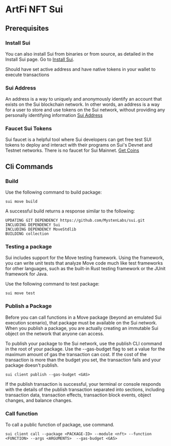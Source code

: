 # ArtFi NFT Sui

## Prerequisites

### Install Sui
You can also install Sui from binaries or from source, as detailed in the Install Sui page.
Go to [Install Sui](https://docs.sui.io/guides/developer/getting-started/sui-install).

Should have set active address and have native tokens in your wallet to execute transactions

### Sui Address
An address is a way to uniquely and anonymously identify an account that exists on the Sui blockchain network. In other words, an address is a way for a user to store and use tokens on the Sui network, without providing any personally identifying information
[Sui Address](https://docs.sui.io/guides/developer/getting-started/get-address)

### Faucet Sui Tokens
Sui faucet is a helpful tool where Sui developers can get free test SUI tokens to deploy and interact with their programs on Sui's Devnet and Testnet networks. There is no faucet for Sui Mainnet.
[Get Coins](https://docs.sui.io/guides/developer/getting-started/get-coins)

## Cli Commands 

### Build
Use the following command to build package:

`sui move build`

A successful build returns a response similar to the following:

    UPDATING GIT DEPENDENCY https://github.com/MystenLabs/sui.git
    INCLUDING DEPENDENCY Sui
    INCLUDING DEPENDENCY MoveStdlib
    BUILDING collection

### Testing a package
Sui includes support for the Move testing framework. Using the framework, you can write unit tests that analyze Move code much like test frameworks for other languages, such as the built-in Rust testing framework or the JUnit framework for Java.

Use the following command to test package:

`sui move test`

### Publish a Package
Before you can call functions in a Move package (beyond an emulated Sui execution scenario), that package must be available on the Sui network. When you publish a package, you are actually creating an immutable Sui object on the network that anyone can access.

To publish your package to the Sui network, use the publish CLI command in the root of your package. Use the --gas-budget flag to set a value for the maximum amount of gas the transaction can cost. If the cost of the transaction is more than the budget you set, the transaction fails and your package doesn't publish.

`sui client publish --gas-budget <GAS>`

If the publish transaction is successful, your terminal or console responds with the details of the publish transaction separated into sections, including transaction data, transaction effects, transaction block events, object changes, and balance changes.

### Call function
To call a public function of package, use command.

`sui client call --package <PACKAGE-ID> --module <nft> --function <FUNCTION> --args <ARGUMENTS>  --gas-budget <GAS>`
